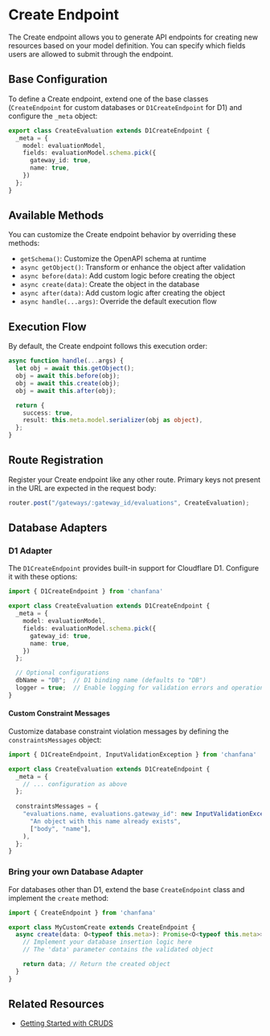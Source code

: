 # Create Endpoint

The Create endpoint allows you to generate API endpoints for creating new resources based on your model definition. You can specify which fields users are allowed to submit through the endpoint.

## Base Configuration

To define a Create endpoint, extend one of the base classes (`CreateEndpoint` for custom databases or `D1CreateEndpoint` for D1) and configure the `_meta` object:

```ts
export class CreateEvaluation extends D1CreateEndpoint {
  _meta = {
    model: evaluationModel,
    fields: evaluationModel.schema.pick({
      gateway_id: true,
      name: true,
    })
  };
}
```

## Available Methods

You can customize the Create endpoint behavior by overriding these methods:

- `getSchema()`: Customize the OpenAPI schema at runtime
- `async getObject()`: Transform or enhance the object after validation
- `async before(data)`: Add custom logic before creating the object
- `async create(data)`: Create the object in the database
- `async after(data)`: Add custom logic after creating the object
- `async handle(...args)`: Override the default execution flow

## Execution Flow

By default, the Create endpoint follows this execution order:

```ts
async function handle(...args) {
  let obj = await this.getObject();
  obj = await this.before(obj);
  obj = await this.create(obj);
  obj = await this.after(obj);

  return {
    success: true,
    result: this.meta.model.serializer(obj as object),
  };
}
```

## Route Registration

Register your Create endpoint like any other route. Primary keys not present in the URL are expected in the request body:

```ts
router.post("/gateways/:gateway_id/evaluations", CreateEvaluation);
```

## Database Adapters

### D1 Adapter

The `D1CreateEndpoint` provides built-in support for Cloudflare D1. Configure it with these options:

```ts
import { D1CreateEndpoint } from 'chanfana'

export class CreateEvaluation extends D1CreateEndpoint {
  _meta = {
    model: evaluationModel,
    fields: evaluationModel.schema.pick({
      gateway_id: true,
      name: true,
    })
  };

  // Optional configurations
  dbName = "DB";  // D1 binding name (defaults to "DB")
  logger = true;  // Enable logging for validation errors and operations
}
```

#### Custom Constraint Messages

Customize database constraint violation messages by defining the `constraintsMessages` object:

```ts
import { D1CreateEndpoint, InputValidationException } from 'chanfana'

export class CreateEvaluation extends D1CreateEndpoint {
  _meta = {
    // ... configuration as above
  };
  
  constraintsMessages = {
    "evaluations.name, evaluations.gateway_id": new InputValidationException(
      "An object with this name already exists",
      ["body", "name"],
    ),
  };
}
```

### Bring your own Database Adapter

For databases other than D1, extend the base `CreateEndpoint` class and implement the `create` method:

```ts
import { CreateEndpoint } from 'chanfana'

export class MyCustomCreate extends CreateEndpoint {
  async create(data: O<typeof this.meta>): Promise<O<typeof this.meta>> {
    // Implement your database insertion logic here
    // The 'data' parameter contains the validated object

    return data; // Return the created object
  }
}
```

## Related Resources
- [Getting Started with CRUDS](./getting-started-with-cruds.md)

